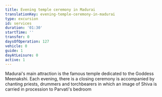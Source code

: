 ```yaml
---
title: Evening temple ceremony in Madurai
translationKey: evening-temple-ceremony-in-madurai
type: excursion
id: services
duration: '01:30'
startTime: ''
transfer: 0
daysOfOperation: 127
vehicle: 0
guide: 1
dayAtLeisure: 0
active: 1
---
```

Madurai's main attraction is the famous temple dedicated to the Goddess Meenakshi. Each evening, there is a closing ceremony is accompanied by chanting priests, drummers and torchbearers in which an image of Shiva is carried in procession to Parvati's bedroom